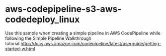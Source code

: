 # aws-codepipeline-s3-aws-codedeploy_linux
Use this sample when creating a simple pipeline in AWS CodePipeline while following the Simple Pipeline Walkthrough tutorial.http://docs.aws.amazon.com/codepipeline/latest/userguide/getting-started-w.html
